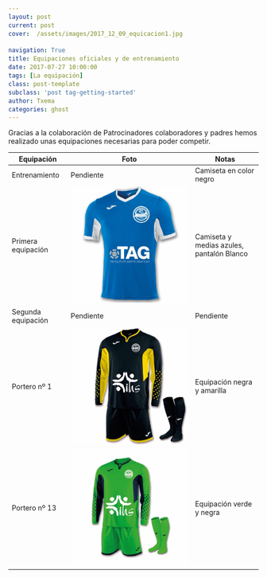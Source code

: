 ```yaml
---
layout: post
current: post
cover:  /assets/images/2017_12_09_equicacion1.jpg

navigation: True
title: Equipaciones oficiales y de entrenamiento
date: 2017-07-27 10:00:00
tags: [La equipación]
class: post-template
subclass: 'post tag-getting-started'
author: Txema
categories: ghost
---
```


Gracias a la colaboración de Patrocinadores colaboradores y padres hemos realizado unas equipaciones necesarias para poder competir.

| Equipación   |      Foto      |    Notas |
|----------|-------------|------|
| Entrenamiento |  Pendiente |  Camiseta en color negro |
| Primera equipación |    ![Primera equipacion](/assets/images/2017_12_09_equicacion1.JPG)   |    Camiseta y medias azules, pantalón Blanco |
| Segunda equipación |    Pendiente  |   Pendiente |
| Portero nº 1 |     ![Primera equipacion](/assets/images/2017_12_09_equicacion_p1.JPG)   |   Equipación negra y amarilla |
| Portero nº 13 |    ![Primera equipacion](/assets/images/2017_12_09_equicacion_p13.JPG)   |   Equipación verde y negra |
